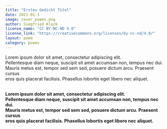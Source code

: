 ```yaml
---
title: "Erstes Gedicht Titel"
date: 2021-01-1
image: cover_poems.png
author: Siegfried Klock
license_name: "CC BY-NC-ND 4.0"
license_link: "https://creativecommons.org/licenses/by-nc-nd/4.0/"
layout: poem
category: poems
---
```

Lorem ipsum dolor sit amet, consectetur adipiscing elit. <br>
Pellentesque diam neque, suscipit sit amet accumsan non, tempus nec dui.<br> 
Mauris metus est, tempor sed sem sed, posuere dictum arcu. Praesent cursus<br>
eros quis placerat facilisis. Phasellus lobortis eget libero nec aliquet.<br>
<br> 

<strong>
Lorem ipsum dolor sit amet, consectetur adipiscing elit. <br>
Pellentesque diam neque, suscipit sit amet accumsan non, tempus nec dui.<br> 
Mauris metus est, tempor sed sem sed, posuere dictum arcu. Praesent cursus<br>
eros quis placerat facilisis. Phasellus lobortis eget libero nec aliquet.<br>
<br> 
</strong>
